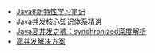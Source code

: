  * [Java8新特性学习笔记](cs-note/Java8新特性学习笔记.md)
 * [Java并发核心知识体系精讲](cs-note/Java并发核心知识体系精讲.md)
 * [Java高并发之魂：synchronized深度解析](cs-note/Java高并发之魂：synchronized深度解析.md)
 * [高并发解决方案](cs-note/高并发解决方案.md)

 
